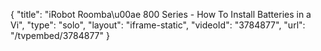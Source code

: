 {
    "title": "iRobot Roomba\u00ae 800 Series - How To Install Batteries in a Vi",
    "type": "solo",
    "layout": "iframe-static",
    "videoId": "3784877",
    "url": "\/tvpembed\/3784877"
}